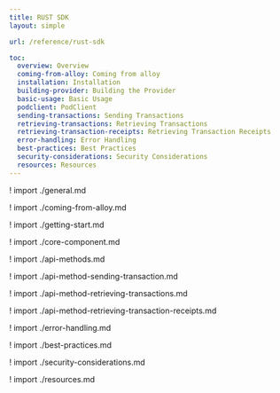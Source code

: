 ```yaml
---
title: RUST SDK
layout: simple

url: /reference/rust-sdk

toc:
  overview: Overview
  coming-from-alloy: Coming from alloy
  installation: Installation
  building-provider: Building the Provider
  basic-usage: Basic Usage
  podclient: PodClient
  sending-transactions: Sending Transactions
  retrieving-transactions: Retrieving Transactions
  retrieving-transaction-receipts: Retrieving Transaction Receipts
  error-handling: Error Handling
  best-practices: Best Practices
  security-considerations: Security Considerations
  resources: Resources
---
```


! import ./general.md

! import ./coming-from-alloy.md

! import ./getting-start.md

! import ./core-component.md

! import ./api-methods.md

! import ./api-method-sending-transaction.md

! import ./api-method-retrieving-transactions.md

! import ./api-method-retrieving-transaction-receipts.md

! import ./error-handling.md

! import ./best-practices.md

! import ./security-considerations.md

! import ./resources.md
